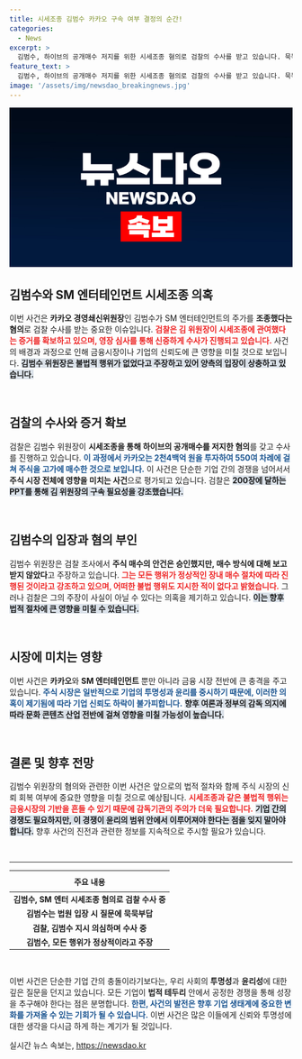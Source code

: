 ```yaml
---
title: 시세조종 김범수 카카오 구속 여부 결정의 순간!
categories:
  - News
excerpt: >
  김범수, 하이브의 공개매수 저지를 위한 시세조종 혐의로 검찰의 수사를 받고 있습니다. 묵묵부답으로 일관하며 불법 행위를 부인하는 그가 구속될 위기에 처했습니다. 진실은 과연 무엇일까요? 클릭해 자세히 확인하세요!
feature_text: >
  김범수, 하이브의 공개매수 저지를 위한 시세조종 혐의로 검찰의 수사를 받고 있습니다. 묵묵부답으로 일관하며 불법 행위를 부인하는 그가 구속될 위기에 처했습니다. 진실은 과연 무엇일까요? 클릭해 자세히 확인하세요!
image: '/assets/img/newsdao_breakingnews.jpg'
---
```


<p><img src="/assets/img/newsdao_breakingnews.jpg" alt="ontimetimes 속보" /></p>

<h2 data-ke-size="size26">김범수와 SM 엔터테인먼트 시세조종 의혹</h2>

<p data-ke-size="size16">이번 사건은 <b>카카오 경영쇄신위원장</b>인 김범수가 SM 엔터테인먼트의 주가를 <b>조종했다는 혐의</b>로 검찰 수사를 받는 중요한 이슈입니다. <b><span style="color: #ee2323;">검찰은 김 위원장이 시세조종에 관여했다는 증거를 확보하고 있으며, 영장 심사를 통해 신중하게 수사가 진행되고 있습니다.</span></b> 사건의 배경과 과정으로 인해 금융시장이나 기업의 신뢰도에 큰 영향을 미칠 것으로 보입니다. <b><span style="background-color: #21538527;">김범수 위원장은 불법적 행위가 없었다고 주장하고 있어 양측의 입장이 상충하고 있습니다.</span></b></p>

<p data-ke-size="size16">&nbsp;</p>

<h2 data-ke-size="size26">검찰의 수사와 증거 확보</h2>

<p data-ke-size="size16">검찰은 김범수 위원장이 <b>시세조종을 통해 하이브의 공개매수를 저지한 혐의</b>를 갖고 수사를 진행하고 있습니다. <b><span style="color: #1a5490;">이 과정에서 카카오는 2천4백억 원을 투자하여 550여 차례에 걸쳐 주식을 고가에 매수한 것으로 보입니다.</span></b> 이 사건은 단순한 기업 간의 경쟁을 넘어서서 <b>주식 시장 전체에 영향을 미치는 사건</b>으로 평가되고 있습니다. 검찰은 <b><span style="background-color: #21538527;">200장에 달하는 PPT를 통해 김 위원장의 구속 필요성을 강조했습니다.</span></b></p>

<p data-ke-size="size16">&nbsp;</p>

<h2 data-ke-size="size26">김범수의 입장과 혐의 부인</h2>

<p data-ke-size="size16">김범수 위원장은 검찰 조사에서 <b>주식 매수의 안건은 승인했지만, 매수 방식에 대해 보고받지 않았다</b>고 주장하고 있습니다. <b><span style="color: #ee2323;">그는 모든 행위가 정상적인 장내 매수 절차에 따라 진행된 것이라고 강조하고 있으며, 어떠한 불법 행위도 지시한 적이 없다고 밝혔습니다.</span></b> 그러나 검찰은 그의 주장이 사실이 아닐 수 있다는 의혹을 제기하고 있습니다. <b><span style="background-color: #21538527;">이는 향후 법적 절차에 큰 영향을 미칠 수 있습니다.</span></b></p>

<p data-ke-size="size16">&nbsp;</p>

<h2 data-ke-size="size26">시장에 미치는 영향</h2>

<p data-ke-size="size16">이번 사건은 <b>카카오</b>와 <b>SM 엔터테인먼트</b> 뿐만 아니라 금융 시장 전반에 큰 충격을 주고 있습니다. <b><span style="color: #1a5490;">주식 시장은 일반적으로 기업의 투명성과 윤리를 중시하기 때문에, 이러한 의혹이 제기됨에 따라 기업 신뢰도 하락이 불가피합니다.</span></b> <b><span style="background-color: #21538527;">향후 여론과 정부의 감독 의지에 따라 문화 콘텐츠 산업 전반에 걸쳐 영향을 미칠 가능성이 높습니다.</span></b></p>

<p data-ke-size="size16">&nbsp;</p>

<h2 data-ke-size="size26">결론 및 향후 전망</h2>

<p data-ke-size="size16">김범수 위원장의 혐의와 관련한 이번 사건은 앞으로의 법적 절차와 함께 주식 시장의 신뢰 회복 여부에 중요한 영향을 미칠 것으로 예상됩니다. <b><span style="color: #ee2323;">시세조종과 같은 불법적 행위는 금융시장의 기반을 흔들 수 있기 때문에 감독기관의 주의가 더욱 필요합니다.</span></b> <b><span style="background-color: #21538527;">기업 간의 경쟁도 필요하지만, 이 경쟁이 윤리의 범위 안에서 이루어져야 한다는 점을 잊지 말아야 합니다.</span></b> 향후 사건의 진전과 관련한 정보를 지속적으로 주시할 필요가 있습니다.</p>

<p data-ke-size="size16">&nbsp;</p>

<hr />

<table style="width: 100%;">
    <thead>
        <tr>
            <th style="text-align: center; height: 30px;"><b>주요 내용</b></th>
        </tr>
    </thead>
    <tbody>
        <tr>
            <td style="text-align: center; height: 17px;"><b>김범수, SM 엔터 시세조종 혐의로 검찰 수사 중</b></td>
        </tr>
        <tr>
            <td style="text-align: center; height: 17px;"><b>김범수는 법원 입장 시 질문에 묵묵부답</b></td>
        </tr>
        <tr>
            <td style="text-align: center; height: 17px;"><b>검찰, 김범수 지시 의심하며 수사 중</b></td>
        </tr>
        <tr>
            <td style="text-align: center; height: 17px;"><b>김범수, 모든 행위가 정상적이라고 주장</b></td>
        </tr>
    </tbody>
</table>

<p data-ke-size="size16">&nbsp;</p>

<p data-ke-size="size16">이번 사건은 단순한 기업 간의 충돌이라기보다는, 우리 사회의 <b>투명성</b>과 <b>윤리성</b>에 대한 깊은 질문을 던지고 있습니다. 모든 기업이 <b>법적 테두리</b> 안에서 공정한 경쟁을 통해 성장을 추구해야 한다는 점은 분명합니다. <b><span style="color: #1a5490;">한편, 사건의 발전은 향후 기업 생태계에 중요한 변화를 가져올 수 있는 기회가 될 수 있습니다.</span></b> 이번 사건은 많은 이들에게 신뢰와 투명성에 대한 생각을 다시금 하게 하는 계기가 될 것입니다.</p>
실시간 뉴스 속보는, <a href="https://newsdao.kr" rel="dofollow">https://newsdao.kr</a>


